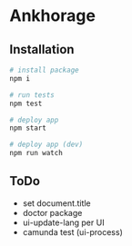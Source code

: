 # Ankhorage

## Installation

```bash
# install package
npm i

# run tests
npm test

# deploy app
npm start

# deploy app (dev)
npm run watch
```

## ToDo

- set document.title
- doctor package
- ui-update-lang per UI
- camunda test (ui-process)
